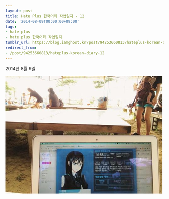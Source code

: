```yaml
---
layout: post
title: Hate Plus 한국어화 작업일지 - 12
date: '2014-08-09T00:00:00+09:00'
tags:
- hate plus
- hate plus 한국어화 작업일지
tumblr_url: https://blog.iamghost.kr/post/94253660813/hateplus-korean-diary-12
redirect_from:
- /post/94253660813/hateplus-korean-diary-12
---
```

2014년 8월 9일

![image](/tumblr_files/tumblr_inline_pjzr1tYHxn1sh674j_540.jpg)

